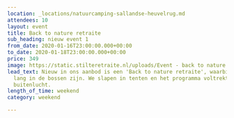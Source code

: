 ```yaml
---
location: _locations/natuurcamping-sallandse-heuvelrug.md
attendees: 10
layout: event
title: Back to nature retraite
sub_heading: nieuw event 1
from_date: 2020-01-16T23:00:00.000+00:00
to_date: 2020-01-18T23:00:00.000+00:00
price: 349
image: https://static.stilteretraite.nl/uploads/Event - back to nature.jpg
lead_text: Nieuw in ons aanbod is een 'Back to nature retraite', waarbij we een weekend
  lang in de bossen zijn. We slapen in tenten en het programma voltrekt zich in de
  buitenlucht.
length_of_time: weekend
category: weekend

---
```

